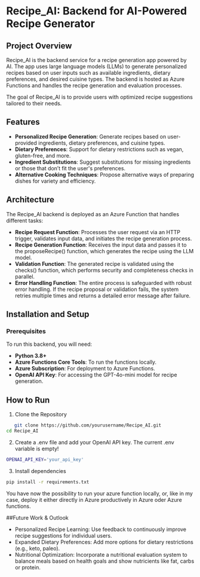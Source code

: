 # Recipe_AI: Backend for AI-Powered Recipe Generator

## Project Overview
Recipe_AI is the backend service for a recipe generation app powered by AI. The app uses large language models (LLMs) to generate personalized recipes based on user inputs such as available ingredients, dietary preferences, and desired cuisine types. The backend is hosted as Azure Functions and handles the recipe generation and evaluation processes.

The goal of Recipe_AI is to provide users with optimized recipe suggestions tailored to their needs.

## Features
- **Personalized Recipe Generation**: Generate recipes based on user-provided ingredients, dietary preferences, and cuisine types.
- **Dietary Preferences**: Support for dietary restrictions such as vegan, gluten-free, and more.
- **Ingredient Substitutions**: Suggest substitutions for missing ingredients or those that don’t fit the user's preferences.
- **Alternative Cooking Techniques**: Propose alternative ways of preparing dishes for variety and efficiency.

## Architecture
The Recipe_AI backend is deployed as an Azure Function that handles different tasks:
- **Recipe Request Function**: Processes the user request via an HTTP trigger, validates input data, and initiates the recipe generation process.
- **Recipe Generation Function**: Receives the input data and passes it to the proposeRecipe() function, which generates the recipe using the LLM model.
- **Validation Function**: The generated recipe is validated using the checks() function, which performs security and completeness checks in parallel.
- **Error Handling Function**: The entire process is safeguarded with robust error handling. If the recipe proposal or validation fails, the system retries multiple times and returns a detailed error message after failure.

## Installation and Setup

### Prerequisites
To run this backend, you will need:
- **Python 3.8+**
- **Azure Functions Core Tools**: To run the functions locally.
- **Azure Subscription**: For deployment to Azure Functions.
- **OpenAI API Key**: For accessing the GPT-4o-mini model for recipe generation.

## How to Run
1. Clone the Repository
```bash
   git clone https://github.com/yourusername/Recipe_AI.git
cd Recipe_AI
```
2. Create a .env file and add your OpenAI API key. The current .env variable is empty!
```bash
OPENAI_API_KEY='your_api_key'
```
3. Install dependencies
```bash
pip install -r requirements.txt
```

You have now the possibility to run your azure function locally, or, like in my case, deploy it either directly in Azure productively in Azure oder Azure functions.


##Future Work & Outlook

- Personalized Recipe Learning: Use feedback to continuously improve recipe suggestions for individual users.
- Expanded Dietary Preferences: Add more options for dietary restrictions (e.g., keto, paleo).
- Nutritional Optimization: Incorporate a nutritional evaluation system to balance meals based on health goals and show nutricients like fat, carbs or protein.

